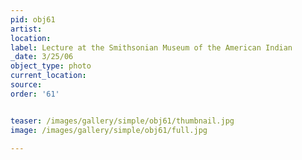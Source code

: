 ```yaml
---
pid: obj61
artist: 
location: 
label: Lecture at the Smithsonian Museum of the American Indian
_date: 3/25/06
object_type: photo
current_location: 
source: 
order: '61'


teaser: /images/gallery/simple/obj61/thumbnail.jpg
image: /images/gallery/simple/obj61/full.jpg
 
---
```

